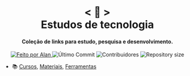 <h1 align="center">
    < 📜 > <br>
    Estudos de tecnologia
</h1>
    
<h4 align="center">
  Coleção de links para estudo, pesquisa e desenvolvimento.
</h4>

<p align="center">
  <a href="https://github.com/nerd0000">
    <img alt="Feito por Alan" src="https://img.shields.io/badge/made%20by-Alan-8743CC">
  </a>

  <img alt="Último Commit" src="https://img.shields.io/github/last-commit/Nerd0000/Links-de-Estudo">

  <img alt="Contribuidores" src="https://img.shields.io/github/contributors/Nerd0000/Links-de-Estudo">
  
  <img alt="Repository size" src="https://img.shields.io/github/repo-size/Nerd0000/Links-de-Estudo.svg">
</p>

- 📚 <a href="./src/Cursos.md"> Cursos</a>,
<a href="./src/Materiais.md"> Materiais</a>,
<a href="./src/Ferramentas.md"> Ferramentas</a>

